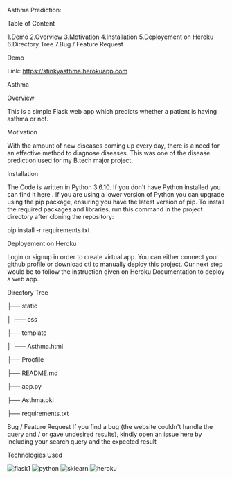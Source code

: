 Asthma Prediction:

Table of Content

  1.Demo 
  2.Overview
  3.Motivation
  4.Installation
  5.Deployement on Heroku
  6.Directory Tree
  7.Bug / Feature Request

Demo

Link: https://stinkyasthma.herokuapp.com

Asthma

Overview

This is a simple Flask web app which predicts whether a patient is having asthma or not.

Motivation

With the amount of new diseases coming up every day, there is a need for an effective method to diagnose diseases. This was one of the disease prediction used for my B.tech major project.

Installation

The Code is written in Python 3.6.10. If you don't have Python installed you can find it here . If you are using a lower version of Python you can upgrade using the pip package, ensuring you have the latest version of pip. To install the required packages and libraries, run this command in the project directory after cloning the repository:

pip install -r requirements.txt

Deployement on Heroku

Login or signup in order to create virtual app. You can either connect your github profile or download ctl to manually deploy this project. Our next step would be to follow the instruction given on Heroku Documentation to deploy a web app.

Directory Tree

├── static

│ ├── css

├── template

│ ├── Asthma.html

├── Procfile

├── README.md

├── app.py

├── Asthma.pkl

├── requirements.txt

Bug / Feature Request If you find a bug (the website couldn't handle the query and / or gave undesired results), kindly open an issue here by including your search query and the expected result

Technologies Used

![flask1](https://user-images.githubusercontent.com/36689965/117607201-17991680-b179-11eb-9f93-ae1b813809f6.jpg)
![python](https://user-images.githubusercontent.com/36689965/117607228-297ab980-b179-11eb-9fd4-2f05d44d7e3a.jpg)
![sklearn](https://user-images.githubusercontent.com/36689965/117607239-2da6d700-b179-11eb-819b-812dfa8defe4.png)
![heroku](https://user-images.githubusercontent.com/36689965/117607250-339cb800-b179-11eb-9f11-f2e11772313e.png)
